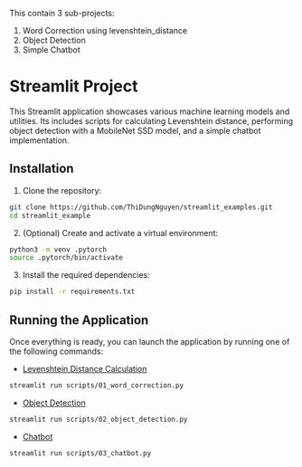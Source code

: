 This contain 3 sub-projects:
1. Word Correction using levenshtein_distance
2. Object Detection
3. Simple Chatbot
   

# Streamlit Project

This Streamlit application showcases various machine learning models and utilities. Its includes scripts for calculating Levenshtein distance, performing object detection with a MobileNet SSD model, and a simple chatbot implementation.

## Installation
1. Clone the repository:
```sh
git clone https://github.com/ThiDungNguyen/streamlit_examples.git
cd streamlit_example
```
2. (Optional) Create and activate a virtual environment:
```sh
python3 -m venv .pytorch
source .pytorch/bin/activate
```
3. Install the required dependencies:
```sh
pip install -r requirements.txt
```

## Running the Application
Once everything is ready, you can launch the application by running one of the following commands:
- [Levenshtein Distance Calculation](https://app-project-6q8qbsczuhh54nzt3xatcc.streamlit.app/)
```sh
streamlit run scripts/01_word_correction.py
```
- [Object Detection](https://app-project-br7kujv2xfmky84mbbzqvq.streamlit.app/)
```sh
streamlit run scripts/02_object_detection.py
```
- [Chatbot](https://app-project-v8ffadoqxud23vgymydvp3.streamlit.app/)
```sh
streamlit run scripts/03_chatbot.py
```
